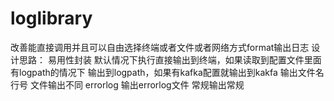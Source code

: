 # loglibrary
改善能直接调用并且可以自由选择终端或者文件或者网络方式format输出日志
设计思路：
	易用性封装
	默认情况下执行直接输出到终端，如果读取到配置文件里面有logpath的情况下 输出到logpath，如果有kafka配置就输出到kakfa
	输出文件名行号
	文件输出不同 errorlog 输出errorlog文件 常规输出常规